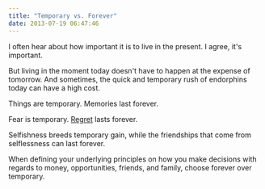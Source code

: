 ```yaml
---
title: "Temporary vs. Forever"
date: 2013-07-19 06:47:46
---
```


I often hear about how important it is to live in the present. I agree, it's important.

But living in the moment today doesn't have to happen at the expense of tomorrow. And sometimes, the quick and temporary rush of endorphins today can have a high cost.

Things are temporary. Memories last forever.

Fear is temporary. <a href="http://bryanbraun.com/2013/07/12/which-is-worse" title="Which is worse, fear or regret?">Regret</a> lasts forever.

Selfishness breeds temporary gain, while the friendships that come from selflessness can last forever.

When defining your underlying principles on how you make decisions with regards to money, opportunities, friends, and family, choose forever over temporary.
